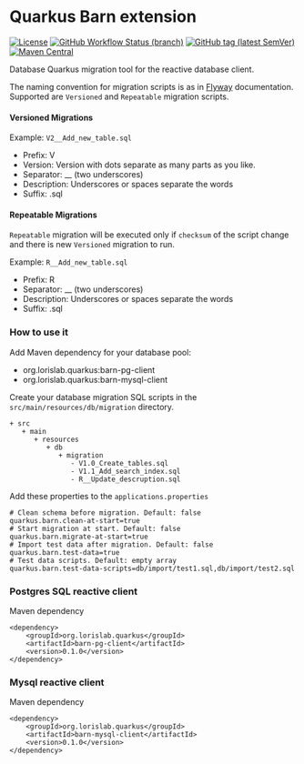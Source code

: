 # Quarkus Barn extension

[![License](https://img.shields.io/github/license/lorislab/quarkus-barn?style=for-the-badge&logo=apache)](https://www.apache.org/licenses/LICENSE-2.0)
[![GitHub Workflow Status (branch)](https://img.shields.io/github/workflow/status/lorislab/quarkus-barn/build/master?logo=github&style=for-the-badge)](https://github.com/lorislab/quarkus-barn/actions?query=workflow%3Abuild)
[![GitHub tag (latest SemVer)](https://img.shields.io/github/v/tag/lorislab/quarkus-barn?logo=github&style=for-the-badge)](https://github.com/lorislab/quarkus-barn/releases/latest)
[![Maven Central](https://img.shields.io/maven-central/v/org.lorislab.quarkus/quarkus-barn?logo=java&style=for-the-badge)](https://maven-badges.herokuapp.com/maven-central/org.lorislab.quarkus/quarkus-barn)


Database Quarkus migration tool for the reactive database client.

The naming convention for migration scripts is as in [Flyway](https://flywaydb.org/documentation/migrations) documentation.
Supported are `Versioned` and `Repeatable` migration scripts. 
 
#### Versioned Migrations

Example: `V2__Add_new_table.sql`

* Prefix: V 
* Version: Version with dots separate as many parts as you like.
* Separator: __ (two underscores)
* Description: Underscores or spaces separate the words
* Suffix: .sql

#### Repeatable Migrations

`Repeatable` migration will be executed only if `checksum` of the script change and there is 
new `Versioned` migration to run.
 
Example: `R__Add_new_table.sql`

* Prefix: R
* Separator: __ (two underscores)
* Description: Underscores or spaces separate the words
* Suffix: .sql

### How to use it

Add Maven dependency for your database pool:
* org.lorislab.quarkus:barn-pg-client
* org.lorislab.quarkus:barn-mysql-client

Create your database migration SQL scripts in the `src/main/resources/db/migration` directory.
```shell script
+ src
   + main
      + resources
         + db
            + migration
               - V1.0_Create_tables.sql
               - V1.1_Add_search_index.sql
               - R__Update_descruption.sql
```
Add these properties to the `applications.properties`
```properties
# Clean schema before migration. Default: false
quarkus.barn.clean-at-start=true
# Start migration at start. Default: false
quarkus.barn.migrate-at-start=true
# Import test data after migration. Default: false 
quarkus.barn.test-data=true
# Test data scripts. Default: empty array
quarkus.barn.test-data-scripts=db/import/test1.sql,db/import/test2.sql
```

### Postgres SQL reactive client

Maven dependency
```
<dependency>
    <groupId>org.lorislab.quarkus</groupId>
    <artifactId>barn-pg-client</artifactId>
    <version>0.1.0</version>
</dependency>
```

### Mysql reactive client

Maven dependency
```
<dependency>
    <groupId>org.lorislab.quarkus</groupId>
    <artifactId>barn-mysql-client</artifactId>
    <version>0.1.0</version>
</dependency>
```

